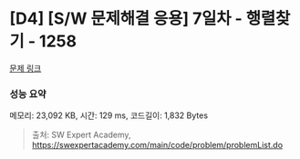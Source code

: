 # [D4] [S/W 문제해결 응용] 7일차 - 행렬찾기 - 1258 

[문제 링크](https://swexpertacademy.com/main/code/problem/problemDetail.do?contestProbId=AV18LoAqItcCFAZN) 

### 성능 요약

메모리: 23,092 KB, 시간: 129 ms, 코드길이: 1,832 Bytes



> 출처: SW Expert Academy, https://swexpertacademy.com/main/code/problem/problemList.do